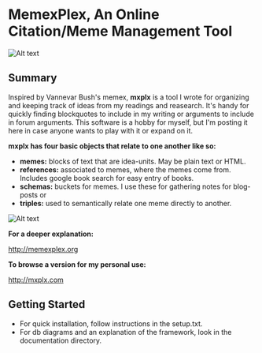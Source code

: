 MemexPlex, An Online Citation/Meme Management Tool
==============

![Alt text](http://mxplx.com/framework/images/memexplexlogo.jpg)

Summary
--------------

Inspired by Vannevar Bush's memex, **mxplx** is a tool I wrote for organizing and keeping track of ideas from my readings and reasearch. It's handy for quickly finding blockquotes to include in my writing or arguments to include in forum arguments. This software is a hobby for myself, but I'm posting it here in case anyone wants to play with it or expand on it.

**mxplx has four basic objects that relate to one another like so:**

- **memes:** blocks of text that are idea-units. May be plain text or HTML.
- **references:** associated to memes, where the memes come from. Includes google book search for easy entry of books.
- **schemas:** buckets for memes. I use these for gathering notes for blog-posts or 
- **triples:** used to semantically relate one meme directly to another.

![Alt text](http://www.memexplex.org/wp-content/uploads/2010/11/20110101memexplex_db.png)

**For a deeper explanation:**

http://memexplex.org

**To browse a version for my personal use:**

http://mxplx.com


Getting Started
--------------

- For quick installation, follow instructions in the setup.txt.
- For db diagrams and an explanation of the framework, look in the documentation directory.
